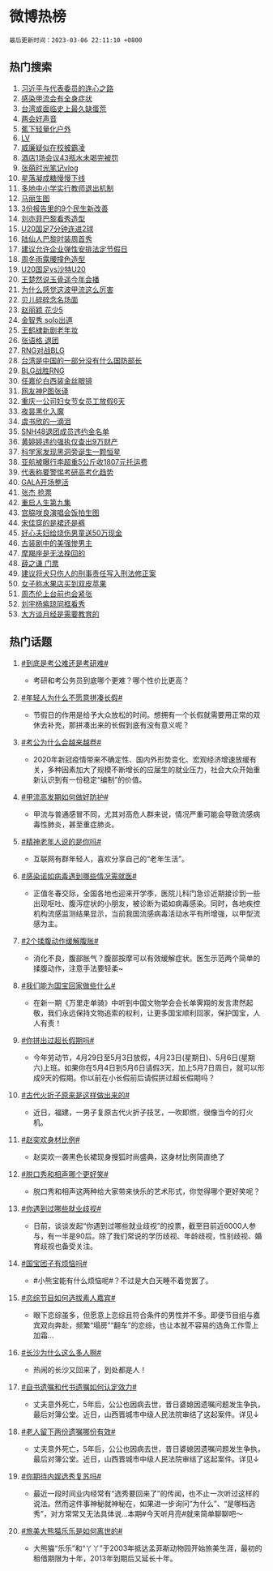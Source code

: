 # 微博热榜

`最后更新时间：2023-03-06 22:11:10 +0800`

## 热门搜索

1. [习近平与代表委员的连心之路](https://m.weibo.cn/search?containerid=100103type%3D1%26t%3D10%26q%3D%23%E4%B9%A0%E8%BF%91%E5%B9%B3%E4%B8%8E%E4%BB%A3%E8%A1%A8%E5%A7%94%E5%91%98%E7%9A%84%E8%BF%9E%E5%BF%83%E4%B9%8B%E8%B7%AF%23&stream_entry_id=51&isnewpage=1&extparam=seat%3D1%26dgr%3D0%26filter_type%3Drealtimehot%26cate%3D10103%26stream_entry_id%3D51%26pos%3D0%26c_type%3D51%26display_time%3D1678111868%26pre_seqid%3D1678111868224027684281&luicode=10000011&lfid=106003type%253D25%2526t%253D3%2526disable_hot%253D1%2526filter_type%253Drealtimehot)
1. [感染甲流会有全身症状](https://m.weibo.cn/search?containerid=100103type%3D1%26t%3D10%26q%3D%23%E6%84%9F%E6%9F%93%E7%94%B2%E6%B5%81%E4%BC%9A%E6%9C%89%E5%85%A8%E8%BA%AB%E7%97%87%E7%8A%B6%23&stream_entry_id=31&isnewpage=1&extparam=seat%3D1%26dgr%3D0%26band_rank%3D1%26filter_type%3Drealtimehot%26q%3D%2523%25E6%2584%259F%25E6%259F%2593%25E7%2594%25B2%25E6%25B5%2581%25E4%25BC%259A%25E6%259C%2589%25E5%2585%25A8%25E8%25BA%25AB%25E7%2597%2587%25E7%258A%25B6%2523%26stream_entry_id%3D31%26pos%3D0%26realpos%3D1%26cate%3D5001%26lcate%3D5001%26flag%3D1%26c_type%3D31%26display_time%3D1678111868%26pre_seqid%3D1678111868224027684281&luicode=10000011&lfid=106003type%253D25%2526t%253D3%2526disable_hot%253D1%2526filter_type%253Drealtimehot)
1. [台湾或面临史上最久缺蛋荒](https://m.weibo.cn/search?containerid=100103type%3D1%26t%3D10%26q%3D%23%E5%8F%B0%E6%B9%BE%E6%88%96%E9%9D%A2%E4%B8%B4%E5%8F%B2%E4%B8%8A%E6%9C%80%E4%B9%85%E7%BC%BA%E8%9B%8B%E8%8D%92%23&stream_entry_id=31&isnewpage=1&extparam=seat%3D1%26dgr%3D0%26band_rank%3D2%26filter_type%3Drealtimehot%26q%3D%2523%25E5%258F%25B0%25E6%25B9%25BE%25E6%2588%2596%25E9%259D%25A2%25E4%25B8%25B4%25E5%258F%25B2%25E4%25B8%258A%25E6%259C%2580%25E4%25B9%2585%25E7%25BC%25BA%25E8%259B%258B%25E8%258D%2592%2523%26stream_entry_id%3D31%26pos%3D1%26realpos%3D2%26cate%3D5001%26lcate%3D5001%26flag%3D2%26c_type%3D31%26display_time%3D1678111868%26pre_seqid%3D1678111868224027684281&luicode=10000011&lfid=106003type%253D25%2526t%253D3%2526disable_hot%253D1%2526filter_type%253Drealtimehot)
1. [两会好声音](https://m.weibo.cn/search?containerid=100103type%3D1%26t%3D10%26q%3D%23%E4%B8%A4%E4%BC%9A%E5%A5%BD%E5%A3%B0%E9%9F%B3%23&stream_entry_id=31&isnewpage=1&extparam=seat%3D1%26dgr%3D0%26band_rank%3D3%26filter_type%3Drealtimehot%26q%3D%2523%25E4%25B8%25A4%25E4%25BC%259A%25E5%25A5%25BD%25E5%25A3%25B0%25E9%259F%25B3%2523%26stream_entry_id%3D31%26pos%3D2%26realpos%3D3%26cate%3D5001%26lcate%3D5001%26flag%3D1%26c_type%3D31%26display_time%3D1678111868%26pre_seqid%3D1678111868224027684281&luicode=10000011&lfid=106003type%253D25%2526t%253D3%2526disable_hot%253D1%2526filter_type%253Drealtimehot)
1. [蕉下轻量化户外](https://m.weibo.cn/search?containerid=100103type%3D1%26t%3D10%26q%3D%23%E8%95%89%E4%B8%8B%E8%BD%BB%E9%87%8F%E5%8C%96%E6%88%B7%E5%A4%96%23&stream_entry_id=31&isnewpage=1&extparam=seat%3D1%26filter_type%3Drealtimehot%26q%3D%2523%25E8%2595%2589%25E4%25B8%258B%25E8%25BD%25BB%25E9%2587%258F%25E5%258C%2596%25E6%2588%25B7%25E5%25A4%2596%2523%26stream_entry_id%3D31%26pos%3D3%26band_rank%3D4%26dgr%3D0%26c_type%3D31%26cate%3D5001%26lcate%3D5001%26adid%3D181311%26topic_ad%3D1%26display_time%3D1678111868%26pre_seqid%3D1678111868224027684281&luicode=10000011&lfid=106003type%253D25%2526t%253D3%2526disable_hot%253D1%2526filter_type%253Drealtimehot)
1. [LV](https://m.weibo.cn/search?containerid=100103type%3D1%26t%3D10%26q%3DLV&stream_entry_id=31&isnewpage=1&extparam=seat%3D1%26dgr%3D0%26band_rank%3D4%26filter_type%3Drealtimehot%26q%3DLV%26stream_entry_id%3D31%26pos%3D4%26realpos%3D4%26cate%3D5001%26lcate%3D5001%26flag%3D1%26c_type%3D31%26display_time%3D1678111868%26pre_seqid%3D1678111868224027684281&luicode=10000011&lfid=106003type%253D25%2526t%253D3%2526disable_hot%253D1%2526filter_type%253Drealtimehot)
1. [威廉疑似在校被霸凌](https://m.weibo.cn/search?containerid=100103type%3D1%26t%3D10%26q%3D%23%E5%A8%81%E5%BB%89%E7%96%91%E4%BC%BC%E5%9C%A8%E6%A0%A1%E8%A2%AB%E9%9C%B8%E5%87%8C%23&stream_entry_id=31&isnewpage=1&extparam=seat%3D1%26dgr%3D0%26band_rank%3D5%26filter_type%3Drealtimehot%26q%3D%2523%25E5%25A8%2581%25E5%25BB%2589%25E7%2596%2591%25E4%25BC%25BC%25E5%259C%25A8%25E6%25A0%25A1%25E8%25A2%25AB%25E9%259C%25B8%25E5%2587%258C%2523%26stream_entry_id%3D31%26pos%3D5%26realpos%3D5%26cate%3D5001%26lcate%3D5001%26flag%3D2%26c_type%3D31%26display_time%3D1678111868%26pre_seqid%3D1678111868224027684281&luicode=10000011&lfid=106003type%253D25%2526t%253D3%2526disable_hot%253D1%2526filter_type%253Drealtimehot)
1. [酒店1场会议43瓶水未喝完被罚](https://m.weibo.cn/search?containerid=100103type%3D1%26t%3D10%26q%3D%23%E9%85%92%E5%BA%971%E5%9C%BA%E4%BC%9A%E8%AE%AE43%E7%93%B6%E6%B0%B4%E6%9C%AA%E5%96%9D%E5%AE%8C%E8%A2%AB%E7%BD%9A%23&stream_entry_id=31&isnewpage=1&extparam=seat%3D1%26dgr%3D0%26band_rank%3D6%26filter_type%3Drealtimehot%26q%3D%2523%25E9%2585%2592%25E5%25BA%25971%25E5%259C%25BA%25E4%25BC%259A%25E8%25AE%25AE43%25E7%2593%25B6%25E6%25B0%25B4%25E6%259C%25AA%25E5%2596%259D%25E5%25AE%258C%25E8%25A2%25AB%25E7%25BD%259A%2523%26stream_entry_id%3D31%26pos%3D6%26realpos%3D6%26cate%3D5001%26lcate%3D5001%26flag%3D1%26c_type%3D31%26display_time%3D1678111868%26pre_seqid%3D1678111868224027684281&luicode=10000011&lfid=106003type%253D25%2526t%253D3%2526disable_hot%253D1%2526filter_type%253Drealtimehot)
1. [张萌时光笔记vlog](https://m.weibo.cn/search?containerid=100103type%3D1%26t%3D10%26q%3D%23%E5%BC%A0%E8%90%8C%E6%97%B6%E5%85%89%E7%AC%94%E8%AE%B0vlog%23&stream_entry_id=31&isnewpage=1&extparam=seat%3D1%26dgr%3D0%26band_rank%3D7%26filter_type%3Drealtimehot%26adid%3D181678%26q%3D%2523%25E5%25BC%25A0%25E8%2590%258C%25E6%2597%25B6%25E5%2585%2589%25E7%25AC%2594%25E8%25AE%25B0vlog%2523%26stream_entry_id%3D31%26pos%3D7%26cate%3D5001%26lcate%3D5001%26c_type%3D31%26display_time%3D1678111868%26pre_seqid%3D1678111868224027684281&luicode=10000011&lfid=106003type%253D25%2526t%253D3%2526disable_hot%253D1%2526filter_type%253Drealtimehot)
1. [星落凝成糖慢慢下线](https://m.weibo.cn/search?containerid=100103type%3D1%26t%3D10%26q%3D%23%E6%98%9F%E8%90%BD%E5%87%9D%E6%88%90%E7%B3%96%E6%85%A2%E6%85%A2%E4%B8%8B%E7%BA%BF%23&stream_entry_id=31&isnewpage=1&extparam=seat%3D1%26dgr%3D0%26band_rank%3D7%26filter_type%3Drealtimehot%26q%3D%2523%25E6%2598%259F%25E8%2590%25BD%25E5%2587%259D%25E6%2588%2590%25E7%25B3%2596%25E6%2585%25A2%25E6%2585%25A2%25E4%25B8%258B%25E7%25BA%25BF%2523%26stream_entry_id%3D31%26pos%3D8%26realpos%3D7%26cate%3D5001%26lcate%3D5001%26flag%3D1%26c_type%3D31%26display_time%3D1678111868%26pre_seqid%3D1678111868224027684281&luicode=10000011&lfid=106003type%253D25%2526t%253D3%2526disable_hot%253D1%2526filter_type%253Drealtimehot)
1. [多地中小学实行教师退出机制](https://m.weibo.cn/search?containerid=100103type%3D1%26t%3D10%26q%3D%23%E5%A4%9A%E5%9C%B0%E4%B8%AD%E5%B0%8F%E5%AD%A6%E5%AE%9E%E8%A1%8C%E6%95%99%E5%B8%88%E9%80%80%E5%87%BA%E6%9C%BA%E5%88%B6%23&stream_entry_id=31&isnewpage=1&extparam=seat%3D1%26dgr%3D0%26band_rank%3D8%26filter_type%3Drealtimehot%26q%3D%2523%25E5%25A4%259A%25E5%259C%25B0%25E4%25B8%25AD%25E5%25B0%258F%25E5%25AD%25A6%25E5%25AE%259E%25E8%25A1%258C%25E6%2595%2599%25E5%25B8%2588%25E9%2580%2580%25E5%2587%25BA%25E6%259C%25BA%25E5%2588%25B6%2523%26stream_entry_id%3D31%26pos%3D9%26realpos%3D8%26cate%3D5001%26lcate%3D5001%26flag%3D0%26c_type%3D31%26display_time%3D1678111868%26pre_seqid%3D1678111868224027684281&luicode=10000011&lfid=106003type%253D25%2526t%253D3%2526disable_hot%253D1%2526filter_type%253Drealtimehot)
1. [马丽生图](https://m.weibo.cn/search?containerid=100103type%3D1%26t%3D10%26q%3D%23%E9%A9%AC%E4%B8%BD%E7%94%9F%E5%9B%BE%23&stream_entry_id=31&isnewpage=1&extparam=seat%3D1%26dgr%3D0%26band_rank%3D9%26filter_type%3Drealtimehot%26q%3D%2523%25E9%25A9%25AC%25E4%25B8%25BD%25E7%2594%259F%25E5%259B%25BE%2523%26stream_entry_id%3D31%26pos%3D10%26realpos%3D9%26cate%3D5001%26lcate%3D5001%26flag%3D0%26c_type%3D31%26display_time%3D1678111868%26pre_seqid%3D1678111868224027684281&luicode=10000011&lfid=106003type%253D25%2526t%253D3%2526disable_hot%253D1%2526filter_type%253Drealtimehot)
1. [3份报告里的9个民生新改善](https://m.weibo.cn/search?containerid=100103type%3D1%26t%3D10%26q%3D%233%E4%BB%BD%E6%8A%A5%E5%91%8A%E9%87%8C%E7%9A%849%E4%B8%AA%E6%B0%91%E7%94%9F%E6%96%B0%E6%94%B9%E5%96%84%23&stream_entry_id=31&isnewpage=1&extparam=seat%3D1%26dgr%3D0%26band_rank%3D10%26filter_type%3Drealtimehot%26q%3D%25233%25E4%25BB%25BD%25E6%258A%25A5%25E5%2591%258A%25E9%2587%258C%25E7%259A%25849%25E4%25B8%25AA%25E6%25B0%2591%25E7%2594%259F%25E6%2596%25B0%25E6%2594%25B9%25E5%2596%2584%2523%26stream_entry_id%3D31%26pos%3D11%26realpos%3D10%26cate%3D5001%26lcate%3D5001%26flag%3D0%26c_type%3D31%26display_time%3D1678111868%26pre_seqid%3D1678111868224027684281&luicode=10000011&lfid=106003type%253D25%2526t%253D3%2526disable_hot%253D1%2526filter_type%253Drealtimehot)
1. [刘亦菲巴黎看秀造型](https://m.weibo.cn/search?containerid=100103type%3D1%26t%3D10%26q%3D%23%E5%88%98%E4%BA%A6%E8%8F%B2%E5%B7%B4%E9%BB%8E%E7%9C%8B%E7%A7%80%E9%80%A0%E5%9E%8B%23&stream_entry_id=31&isnewpage=1&extparam=seat%3D1%26dgr%3D0%26band_rank%3D11%26filter_type%3Drealtimehot%26q%3D%2523%25E5%2588%2598%25E4%25BA%25A6%25E8%258F%25B2%25E5%25B7%25B4%25E9%25BB%258E%25E7%259C%258B%25E7%25A7%2580%25E9%2580%25A0%25E5%259E%258B%2523%26stream_entry_id%3D31%26pos%3D12%26realpos%3D11%26cate%3D5001%26lcate%3D5001%26flag%3D1%26c_type%3D31%26display_time%3D1678111868%26pre_seqid%3D1678111868224027684281&luicode=10000011&lfid=106003type%253D25%2526t%253D3%2526disable_hot%253D1%2526filter_type%253Drealtimehot)
1. [U20国足7分钟连进2球](https://m.weibo.cn/search?containerid=100103type%3D1%26t%3D10%26q%3D%23U20%E5%9B%BD%E8%B6%B37%E5%88%86%E9%92%9F%E8%BF%9E%E8%BF%9B2%E7%90%83%23&stream_entry_id=31&isnewpage=1&extparam=seat%3D1%26dgr%3D0%26band_rank%3D12%26filter_type%3Drealtimehot%26q%3D%2523U20%25E5%259B%25BD%25E8%25B6%25B37%25E5%2588%2586%25E9%2592%259F%25E8%25BF%259E%25E8%25BF%259B2%25E7%2590%2583%2523%26stream_entry_id%3D31%26pos%3D13%26realpos%3D12%26cate%3D5001%26lcate%3D5001%26flag%3D1%26c_type%3D31%26display_time%3D1678111868%26pre_seqid%3D1678111868224027684281&luicode=10000011&lfid=106003type%253D25%2526t%253D3%2526disable_hot%253D1%2526filter_type%253Drealtimehot)
1. [陆仙人巴黎时装周首秀](https://m.weibo.cn/search?containerid=100103type%3D1%26t%3D10%26q%3D%23%E9%99%86%E4%BB%99%E4%BA%BA%E5%B7%B4%E9%BB%8E%E6%97%B6%E8%A3%85%E5%91%A8%E9%A6%96%E7%A7%80%23&stream_entry_id=31&isnewpage=1&extparam=seat%3D1%26dgr%3D0%26band_rank%3D13%26filter_type%3Drealtimehot%26q%3D%2523%25E9%2599%2586%25E4%25BB%2599%25E4%25BA%25BA%25E5%25B7%25B4%25E9%25BB%258E%25E6%2597%25B6%25E8%25A3%2585%25E5%2591%25A8%25E9%25A6%2596%25E7%25A7%2580%2523%26stream_entry_id%3D31%26pos%3D14%26realpos%3D13%26cate%3D5001%26lcate%3D5001%26flag%3D1%26c_type%3D31%26display_time%3D1678111868%26pre_seqid%3D1678111868224027684281&luicode=10000011&lfid=106003type%253D25%2526t%253D3%2526disable_hot%253D1%2526filter_type%253Drealtimehot)
1. [建议允许企业弹性安排法定节假日](https://m.weibo.cn/search?containerid=100103type%3D1%26t%3D10%26q%3D%23%E5%BB%BA%E8%AE%AE%E5%85%81%E8%AE%B8%E4%BC%81%E4%B8%9A%E5%BC%B9%E6%80%A7%E5%AE%89%E6%8E%92%E6%B3%95%E5%AE%9A%E8%8A%82%E5%81%87%E6%97%A5%23&stream_entry_id=31&isnewpage=1&extparam=seat%3D1%26dgr%3D0%26band_rank%3D14%26filter_type%3Drealtimehot%26q%3D%2523%25E5%25BB%25BA%25E8%25AE%25AE%25E5%2585%2581%25E8%25AE%25B8%25E4%25BC%2581%25E4%25B8%259A%25E5%25BC%25B9%25E6%2580%25A7%25E5%25AE%2589%25E6%258E%2592%25E6%25B3%2595%25E5%25AE%259A%25E8%258A%2582%25E5%2581%2587%25E6%2597%25A5%2523%26stream_entry_id%3D31%26pos%3D15%26realpos%3D14%26cate%3D5001%26lcate%3D5001%26flag%3D1%26c_type%3D31%26display_time%3D1678111868%26pre_seqid%3D1678111868224027684281&luicode=10000011&lfid=106003type%253D25%2526t%253D3%2526disable_hot%253D1%2526filter_type%253Drealtimehot)
1. [周冬雨露腰撞色造型](https://m.weibo.cn/search?containerid=100103type%3D1%26t%3D10%26q%3D%23%E5%91%A8%E5%86%AC%E9%9B%A8%E9%9C%B2%E8%85%B0%E6%92%9E%E8%89%B2%E9%80%A0%E5%9E%8B%23&stream_entry_id=31&isnewpage=1&extparam=seat%3D1%26dgr%3D0%26band_rank%3D15%26filter_type%3Drealtimehot%26q%3D%2523%25E5%2591%25A8%25E5%2586%25AC%25E9%259B%25A8%25E9%259C%25B2%25E8%2585%25B0%25E6%2592%259E%25E8%2589%25B2%25E9%2580%25A0%25E5%259E%258B%2523%26stream_entry_id%3D31%26pos%3D16%26realpos%3D15%26cate%3D5001%26lcate%3D5001%26flag%3D1%26c_type%3D31%26display_time%3D1678111868%26pre_seqid%3D1678111868224027684281&luicode=10000011&lfid=106003type%253D25%2526t%253D3%2526disable_hot%253D1%2526filter_type%253Drealtimehot)
1. [U20国足vs沙特U20](https://m.weibo.cn/search?containerid=100103type%3D1%26t%3D10%26q%3D%23U20%E5%9B%BD%E8%B6%B3vs%E6%B2%99%E7%89%B9U20%23&stream_entry_id=31&isnewpage=1&extparam=seat%3D1%26dgr%3D0%26band_rank%3D16%26filter_type%3Drealtimehot%26q%3D%2523U20%25E5%259B%25BD%25E8%25B6%25B3vs%25E6%25B2%2599%25E7%2589%25B9U20%2523%26stream_entry_id%3D31%26pos%3D17%26realpos%3D16%26cate%3D5001%26lcate%3D5001%26flag%3D1%26c_type%3D31%26display_time%3D1678111868%26pre_seqid%3D1678111868224027684281&luicode=10000011&lfid=106003type%253D25%2526t%253D3%2526disable_hot%253D1%2526filter_type%253Drealtimehot)
1. [王楚然说玉骨遥今年会播](https://m.weibo.cn/search?containerid=100103type%3D1%26t%3D10%26q%3D%23%E7%8E%8B%E6%A5%9A%E7%84%B6%E8%AF%B4%E7%8E%89%E9%AA%A8%E9%81%A5%E4%BB%8A%E5%B9%B4%E4%BC%9A%E6%92%AD%23&stream_entry_id=31&isnewpage=1&extparam=seat%3D1%26dgr%3D0%26band_rank%3D17%26filter_type%3Drealtimehot%26q%3D%2523%25E7%258E%258B%25E6%25A5%259A%25E7%2584%25B6%25E8%25AF%25B4%25E7%258E%2589%25E9%25AA%25A8%25E9%2581%25A5%25E4%25BB%258A%25E5%25B9%25B4%25E4%25BC%259A%25E6%2592%25AD%2523%26stream_entry_id%3D31%26pos%3D18%26realpos%3D17%26cate%3D5001%26lcate%3D5001%26flag%3D0%26c_type%3D31%26display_time%3D1678111868%26pre_seqid%3D1678111868224027684281&luicode=10000011&lfid=106003type%253D25%2526t%253D3%2526disable_hot%253D1%2526filter_type%253Drealtimehot)
1. [为什么感觉这波甲流这么厉害](https://m.weibo.cn/search?containerid=100103type%3D1%26t%3D10%26q%3D%23%E4%B8%BA%E4%BB%80%E4%B9%88%E6%84%9F%E8%A7%89%E8%BF%99%E6%B3%A2%E7%94%B2%E6%B5%81%E8%BF%99%E4%B9%88%E5%8E%89%E5%AE%B3%23&stream_entry_id=31&isnewpage=1&extparam=seat%3D1%26dgr%3D0%26band_rank%3D18%26filter_type%3Drealtimehot%26q%3D%2523%25E4%25B8%25BA%25E4%25BB%2580%25E4%25B9%2588%25E6%2584%259F%25E8%25A7%2589%25E8%25BF%2599%25E6%25B3%25A2%25E7%2594%25B2%25E6%25B5%2581%25E8%25BF%2599%25E4%25B9%2588%25E5%258E%2589%25E5%25AE%25B3%2523%26stream_entry_id%3D31%26pos%3D19%26realpos%3D18%26cate%3D5001%26lcate%3D5001%26flag%3D0%26c_type%3D31%26display_time%3D1678111868%26pre_seqid%3D1678111868224027684281&luicode=10000011&lfid=106003type%253D25%2526t%253D3%2526disable_hot%253D1%2526filter_type%253Drealtimehot)
1. [贝儿碎碎念名场面](https://m.weibo.cn/search?containerid=100103type%3D1%26t%3D10%26q%3D%23%E8%B4%9D%E5%84%BF%E7%A2%8E%E7%A2%8E%E5%BF%B5%E5%90%8D%E5%9C%BA%E9%9D%A2%23&stream_entry_id=31&isnewpage=1&extparam=seat%3D1%26dgr%3D0%26band_rank%3D19%26filter_type%3Drealtimehot%26q%3D%2523%25E8%25B4%259D%25E5%2584%25BF%25E7%25A2%258E%25E7%25A2%258E%25E5%25BF%25B5%25E5%2590%258D%25E5%259C%25BA%25E9%259D%25A2%2523%26stream_entry_id%3D31%26pos%3D20%26realpos%3D19%26cate%3D5001%26lcate%3D5001%26flag%3D1%26c_type%3D31%26display_time%3D1678111868%26pre_seqid%3D1678111868224027684281&luicode=10000011&lfid=106003type%253D25%2526t%253D3%2526disable_hot%253D1%2526filter_type%253Drealtimehot)
1. [赵丽颖 花少5](https://m.weibo.cn/search?containerid=100103type%3D1%26t%3D10%26q%3D%E8%B5%B5%E4%B8%BD%E9%A2%96+%E8%8A%B1%E5%B0%915&stream_entry_id=31&isnewpage=1&extparam=seat%3D1%26dgr%3D0%26band_rank%3D20%26filter_type%3Drealtimehot%26q%3D%25E8%25B5%25B5%25E4%25B8%25BD%25E9%25A2%2596%2520%25E8%258A%25B1%25E5%25B0%25915%26stream_entry_id%3D31%26pos%3D21%26realpos%3D20%26cate%3D5001%26lcate%3D5001%26flag%3D2%26c_type%3D31%26display_time%3D1678111868%26pre_seqid%3D1678111868224027684281&luicode=10000011&lfid=106003type%253D25%2526t%253D3%2526disable_hot%253D1%2526filter_type%253Drealtimehot)
1. [金智秀 solo出道](https://m.weibo.cn/search?containerid=100103type%3D1%26t%3D10%26q%3D%E9%87%91%E6%99%BA%E7%A7%80+solo%E5%87%BA%E9%81%93&stream_entry_id=31&isnewpage=1&extparam=seat%3D1%26dgr%3D0%26band_rank%3D21%26filter_type%3Drealtimehot%26q%3D%25E9%2587%2591%25E6%2599%25BA%25E7%25A7%2580%2520solo%25E5%2587%25BA%25E9%2581%2593%26stream_entry_id%3D31%26pos%3D22%26realpos%3D21%26cate%3D5001%26lcate%3D5001%26flag%3D0%26c_type%3D31%26display_time%3D1678111868%26pre_seqid%3D1678111868224027684281&luicode=10000011&lfid=106003type%253D25%2526t%253D3%2526disable_hot%253D1%2526filter_type%253Drealtimehot)
1. [王鹤棣新剧老年妆](https://m.weibo.cn/search?containerid=100103type%3D1%26t%3D10%26q%3D%23%E7%8E%8B%E9%B9%A4%E6%A3%A3%E6%96%B0%E5%89%A7%E8%80%81%E5%B9%B4%E5%A6%86%23&stream_entry_id=31&isnewpage=1&extparam=seat%3D1%26dgr%3D0%26band_rank%3D22%26filter_type%3Drealtimehot%26q%3D%2523%25E7%258E%258B%25E9%25B9%25A4%25E6%25A3%25A3%25E6%2596%25B0%25E5%2589%25A7%25E8%2580%2581%25E5%25B9%25B4%25E5%25A6%2586%2523%26stream_entry_id%3D31%26pos%3D23%26realpos%3D22%26cate%3D5001%26lcate%3D5001%26flag%3D1%26c_type%3D31%26display_time%3D1678111868%26pre_seqid%3D1678111868224027684281&luicode=10000011&lfid=106003type%253D25%2526t%253D3%2526disable_hot%253D1%2526filter_type%253Drealtimehot)
1. [张语格 退团](https://m.weibo.cn/search?containerid=100103type%3D1%26t%3D10%26q%3D%E5%BC%A0%E8%AF%AD%E6%A0%BC+%E9%80%80%E5%9B%A2&stream_entry_id=31&isnewpage=1&extparam=seat%3D1%26dgr%3D0%26band_rank%3D23%26filter_type%3Drealtimehot%26q%3D%25E5%25BC%25A0%25E8%25AF%25AD%25E6%25A0%25BC%2520%25E9%2580%2580%25E5%259B%25A2%26stream_entry_id%3D31%26pos%3D24%26realpos%3D23%26cate%3D5001%26lcate%3D5001%26flag%3D0%26c_type%3D31%26display_time%3D1678111868%26pre_seqid%3D1678111868224027684281&luicode=10000011&lfid=106003type%253D25%2526t%253D3%2526disable_hot%253D1%2526filter_type%253Drealtimehot)
1. [RNG对战BLG](https://m.weibo.cn/search?containerid=100103type%3D1%26t%3D10%26q%3D%23RNG%E5%AF%B9%E6%88%98BLG%23&stream_entry_id=31&isnewpage=1&extparam=seat%3D1%26dgr%3D0%26band_rank%3D24%26filter_type%3Drealtimehot%26q%3D%2523RNG%25E5%25AF%25B9%25E6%2588%2598BLG%2523%26stream_entry_id%3D31%26pos%3D25%26realpos%3D24%26cate%3D5001%26lcate%3D5001%26flag%3D1%26c_type%3D31%26display_time%3D1678111868%26pre_seqid%3D1678111868224027684281&luicode=10000011&lfid=106003type%253D25%2526t%253D3%2526disable_hot%253D1%2526filter_type%253Drealtimehot)
1. [台湾是中国的一部分没有什么国防部长](https://m.weibo.cn/search?containerid=100103type%3D1%26t%3D10%26q%3D%23%E5%8F%B0%E6%B9%BE%E6%98%AF%E4%B8%AD%E5%9B%BD%E7%9A%84%E4%B8%80%E9%83%A8%E5%88%86%E6%B2%A1%E6%9C%89%E4%BB%80%E4%B9%88%E5%9B%BD%E9%98%B2%E9%83%A8%E9%95%BF%23&stream_entry_id=31&isnewpage=1&extparam=seat%3D1%26dgr%3D0%26band_rank%3D25%26filter_type%3Drealtimehot%26q%3D%2523%25E5%258F%25B0%25E6%25B9%25BE%25E6%2598%25AF%25E4%25B8%25AD%25E5%259B%25BD%25E7%259A%2584%25E4%25B8%2580%25E9%2583%25A8%25E5%2588%2586%25E6%25B2%25A1%25E6%259C%2589%25E4%25BB%2580%25E4%25B9%2588%25E5%259B%25BD%25E9%2598%25B2%25E9%2583%25A8%25E9%2595%25BF%2523%26stream_entry_id%3D31%26pos%3D26%26realpos%3D25%26cate%3D5001%26lcate%3D5001%26flag%3D0%26c_type%3D31%26display_time%3D1678111868%26pre_seqid%3D1678111868224027684281&luicode=10000011&lfid=106003type%253D25%2526t%253D3%2526disable_hot%253D1%2526filter_type%253Drealtimehot)
1. [BLG战胜RNG](https://m.weibo.cn/search?containerid=100103type%3D1%26t%3D10%26q%3D%23BLG%E6%88%98%E8%83%9CRNG%23&stream_entry_id=31&isnewpage=1&extparam=seat%3D1%26dgr%3D0%26band_rank%3D26%26filter_type%3Drealtimehot%26q%3D%2523BLG%25E6%2588%2598%25E8%2583%259CRNG%2523%26stream_entry_id%3D31%26pos%3D27%26realpos%3D26%26cate%3D5001%26lcate%3D5001%26flag%3D1%26c_type%3D31%26display_time%3D1678111868%26pre_seqid%3D1678111868224027684281&luicode=10000011&lfid=106003type%253D25%2526t%253D3%2526disable_hot%253D1%2526filter_type%253Drealtimehot)
1. [任嘉伦白西装金丝眼镜](https://m.weibo.cn/search?containerid=100103type%3D1%26t%3D10%26q%3D%23%E4%BB%BB%E5%98%89%E4%BC%A6%E7%99%BD%E8%A5%BF%E8%A3%85%E9%87%91%E4%B8%9D%E7%9C%BC%E9%95%9C%23&stream_entry_id=31&isnewpage=1&extparam=seat%3D1%26dgr%3D0%26band_rank%3D27%26filter_type%3Drealtimehot%26q%3D%2523%25E4%25BB%25BB%25E5%2598%2589%25E4%25BC%25A6%25E7%2599%25BD%25E8%25A5%25BF%25E8%25A3%2585%25E9%2587%2591%25E4%25B8%259D%25E7%259C%25BC%25E9%2595%259C%2523%26stream_entry_id%3D31%26pos%3D28%26realpos%3D27%26cate%3D5001%26lcate%3D5001%26flag%3D1%26c_type%3D31%26display_time%3D1678111868%26pre_seqid%3D1678111868224027684281&luicode=10000011&lfid=106003type%253D25%2526t%253D3%2526disable_hot%253D1%2526filter_type%253Drealtimehot)
1. [网友神P图张译](https://m.weibo.cn/search?containerid=100103type%3D1%26t%3D10%26q%3D%23%E7%BD%91%E5%8F%8B%E7%A5%9EP%E5%9B%BE%E5%BC%A0%E8%AF%91%23&stream_entry_id=31&isnewpage=1&extparam=seat%3D1%26dgr%3D0%26band_rank%3D28%26filter_type%3Drealtimehot%26q%3D%2523%25E7%25BD%2591%25E5%258F%258B%25E7%25A5%259EP%25E5%259B%25BE%25E5%25BC%25A0%25E8%25AF%2591%2523%26stream_entry_id%3D31%26pos%3D29%26realpos%3D28%26cate%3D5001%26lcate%3D5001%26flag%3D1%26c_type%3D31%26display_time%3D1678111868%26pre_seqid%3D1678111868224027684281&luicode=10000011&lfid=106003type%253D25%2526t%253D3%2526disable_hot%253D1%2526filter_type%253Drealtimehot)
1. [重庆一公司妇女节女员工放假6天](https://m.weibo.cn/search?containerid=100103type%3D1%26t%3D10%26q%3D%23%E9%87%8D%E5%BA%86%E4%B8%80%E5%85%AC%E5%8F%B8%E5%A6%87%E5%A5%B3%E8%8A%82%E5%A5%B3%E5%91%98%E5%B7%A5%E6%94%BE%E5%81%876%E5%A4%A9%23&stream_entry_id=31&isnewpage=1&extparam=seat%3D1%26dgr%3D0%26band_rank%3D29%26filter_type%3Drealtimehot%26q%3D%2523%25E9%2587%258D%25E5%25BA%2586%25E4%25B8%2580%25E5%2585%25AC%25E5%258F%25B8%25E5%25A6%2587%25E5%25A5%25B3%25E8%258A%2582%25E5%25A5%25B3%25E5%2591%2598%25E5%25B7%25A5%25E6%2594%25BE%25E5%2581%25876%25E5%25A4%25A9%2523%26stream_entry_id%3D31%26pos%3D30%26realpos%3D29%26cate%3D5001%26lcate%3D5001%26flag%3D0%26c_type%3D31%26display_time%3D1678111868%26pre_seqid%3D1678111868224027684281&luicode=10000011&lfid=106003type%253D25%2526t%253D3%2526disable_hot%253D1%2526filter_type%253Drealtimehot)
1. [夜昙黑化入魔](https://m.weibo.cn/search?containerid=100103type%3D1%26t%3D10%26q%3D%23%E5%A4%9C%E6%98%99%E9%BB%91%E5%8C%96%E5%85%A5%E9%AD%94%23&stream_entry_id=31&isnewpage=1&extparam=seat%3D1%26dgr%3D0%26band_rank%3D30%26filter_type%3Drealtimehot%26q%3D%2523%25E5%25A4%259C%25E6%2598%2599%25E9%25BB%2591%25E5%258C%2596%25E5%2585%25A5%25E9%25AD%2594%2523%26stream_entry_id%3D31%26pos%3D31%26realpos%3D30%26cate%3D5001%26lcate%3D5001%26flag%3D0%26c_type%3D31%26display_time%3D1678111868%26pre_seqid%3D1678111868224027684281&luicode=10000011&lfid=106003type%253D25%2526t%253D3%2526disable_hot%253D1%2526filter_type%253Drealtimehot)
1. [虞书欣的一滴泪](https://m.weibo.cn/search?containerid=100103type%3D1%26t%3D10%26q%3D%23%E8%99%9E%E4%B9%A6%E6%AC%A3%E7%9A%84%E4%B8%80%E6%BB%B4%E6%B3%AA%23&stream_entry_id=31&isnewpage=1&extparam=seat%3D1%26dgr%3D0%26band_rank%3D31%26filter_type%3Drealtimehot%26q%3D%2523%25E8%2599%259E%25E4%25B9%25A6%25E6%25AC%25A3%25E7%259A%2584%25E4%25B8%2580%25E6%25BB%25B4%25E6%25B3%25AA%2523%26stream_entry_id%3D31%26pos%3D32%26realpos%3D31%26cate%3D5001%26lcate%3D5001%26flag%3D0%26c_type%3D31%26display_time%3D1678111868%26pre_seqid%3D1678111868224027684281&luicode=10000011&lfid=106003type%253D25%2526t%253D3%2526disable_hot%253D1%2526filter_type%253Drealtimehot)
1. [SNH48退团成员违约金名单](https://m.weibo.cn/search?containerid=100103type%3D1%26t%3D10%26q%3D%23SNH48%E9%80%80%E5%9B%A2%E6%88%90%E5%91%98%E8%BF%9D%E7%BA%A6%E9%87%91%E5%90%8D%E5%8D%95%23&stream_entry_id=31&isnewpage=1&extparam=seat%3D1%26dgr%3D0%26band_rank%3D32%26filter_type%3Drealtimehot%26q%3D%2523SNH48%25E9%2580%2580%25E5%259B%25A2%25E6%2588%2590%25E5%2591%2598%25E8%25BF%259D%25E7%25BA%25A6%25E9%2587%2591%25E5%2590%258D%25E5%258D%2595%2523%26stream_entry_id%3D31%26pos%3D33%26realpos%3D32%26cate%3D5001%26lcate%3D5001%26flag%3D0%26c_type%3D31%26display_time%3D1678111868%26pre_seqid%3D1678111868224027684281&luicode=10000011&lfid=106003type%253D25%2526t%253D3%2526disable_hot%253D1%2526filter_type%253Drealtimehot)
1. [黄婷婷违约强执仅查出9万财产](https://m.weibo.cn/search?containerid=100103type%3D1%26t%3D10%26q%3D%23%E9%BB%84%E5%A9%B7%E5%A9%B7%E8%BF%9D%E7%BA%A6%E5%BC%BA%E6%89%A7%E4%BB%85%E6%9F%A5%E5%87%BA9%E4%B8%87%E8%B4%A2%E4%BA%A7%23&stream_entry_id=31&isnewpage=1&extparam=seat%3D1%26dgr%3D0%26band_rank%3D33%26filter_type%3Drealtimehot%26q%3D%2523%25E9%25BB%2584%25E5%25A9%25B7%25E5%25A9%25B7%25E8%25BF%259D%25E7%25BA%25A6%25E5%25BC%25BA%25E6%2589%25A7%25E4%25BB%2585%25E6%259F%25A5%25E5%2587%25BA9%25E4%25B8%2587%25E8%25B4%25A2%25E4%25BA%25A7%2523%26stream_entry_id%3D31%26pos%3D34%26realpos%3D33%26cate%3D5001%26lcate%3D5001%26flag%3D0%26c_type%3D31%26display_time%3D1678111868%26pre_seqid%3D1678111868224027684281&luicode=10000011&lfid=106003type%253D25%2526t%253D3%2526disable_hot%253D1%2526filter_type%253Drealtimehot)
1. [科学家发现黑洞旁诞生一颗恒星](https://m.weibo.cn/search?containerid=100103type%3D1%26t%3D10%26q%3D%23%E7%A7%91%E5%AD%A6%E5%AE%B6%E5%8F%91%E7%8E%B0%E9%BB%91%E6%B4%9E%E6%97%81%E8%AF%9E%E7%94%9F%E4%B8%80%E9%A2%97%E6%81%92%E6%98%9F%23&stream_entry_id=31&isnewpage=1&extparam=seat%3D1%26dgr%3D0%26band_rank%3D34%26filter_type%3Drealtimehot%26q%3D%2523%25E7%25A7%2591%25E5%25AD%25A6%25E5%25AE%25B6%25E5%258F%2591%25E7%258E%25B0%25E9%25BB%2591%25E6%25B4%259E%25E6%2597%2581%25E8%25AF%259E%25E7%2594%259F%25E4%25B8%2580%25E9%25A2%2597%25E6%2581%2592%25E6%2598%259F%2523%26stream_entry_id%3D31%26pos%3D35%26realpos%3D34%26cate%3D5001%26lcate%3D5001%26flag%3D0%26c_type%3D31%26display_time%3D1678111868%26pre_seqid%3D1678111868224027684281&luicode=10000011&lfid=106003type%253D25%2526t%253D3%2526disable_hot%253D1%2526filter_type%253Drealtimehot)
1. [亚航被曝行李超重5公斤收1807元托运费](https://m.weibo.cn/search?containerid=100103type%3D1%26t%3D10%26q%3D%23%E4%BA%9A%E8%88%AA%E8%A2%AB%E6%9B%9D%E8%A1%8C%E6%9D%8E%E8%B6%85%E9%87%8D5%E5%85%AC%E6%96%A4%E6%94%B61807%E5%85%83%E6%89%98%E8%BF%90%E8%B4%B9%23&stream_entry_id=31&isnewpage=1&extparam=seat%3D1%26dgr%3D0%26band_rank%3D35%26filter_type%3Drealtimehot%26q%3D%2523%25E4%25BA%259A%25E8%2588%25AA%25E8%25A2%25AB%25E6%259B%259D%25E8%25A1%258C%25E6%259D%258E%25E8%25B6%2585%25E9%2587%258D5%25E5%2585%25AC%25E6%2596%25A4%25E6%2594%25B61807%25E5%2585%2583%25E6%2589%2598%25E8%25BF%2590%25E8%25B4%25B9%2523%26stream_entry_id%3D31%26pos%3D36%26realpos%3D35%26cate%3D5001%26lcate%3D5001%26flag%3D0%26c_type%3D31%26display_time%3D1678111868%26pre_seqid%3D1678111868224027684281&luicode=10000011&lfid=106003type%253D25%2526t%253D3%2526disable_hot%253D1%2526filter_type%253Drealtimehot)
1. [代表称要警惕考研高考化趋势](https://m.weibo.cn/search?containerid=100103type%3D1%26t%3D10%26q%3D%23%E4%BB%A3%E8%A1%A8%E7%A7%B0%E8%A6%81%E8%AD%A6%E6%83%95%E8%80%83%E7%A0%94%E9%AB%98%E8%80%83%E5%8C%96%E8%B6%8B%E5%8A%BF%23&stream_entry_id=31&isnewpage=1&extparam=seat%3D1%26dgr%3D0%26band_rank%3D36%26filter_type%3Drealtimehot%26q%3D%2523%25E4%25BB%25A3%25E8%25A1%25A8%25E7%25A7%25B0%25E8%25A6%2581%25E8%25AD%25A6%25E6%2583%2595%25E8%2580%2583%25E7%25A0%2594%25E9%25AB%2598%25E8%2580%2583%25E5%258C%2596%25E8%25B6%258B%25E5%258A%25BF%2523%26stream_entry_id%3D31%26pos%3D37%26realpos%3D36%26cate%3D5001%26lcate%3D5001%26flag%3D0%26c_type%3D31%26display_time%3D1678111868%26pre_seqid%3D1678111868224027684281&luicode=10000011&lfid=106003type%253D25%2526t%253D3%2526disable_hot%253D1%2526filter_type%253Drealtimehot)
1. [GALA开场整活](https://m.weibo.cn/search?containerid=100103type%3D1%26t%3D10%26q%3D%23GALA%E5%BC%80%E5%9C%BA%E6%95%B4%E6%B4%BB%23&stream_entry_id=31&isnewpage=1&extparam=seat%3D1%26dgr%3D0%26band_rank%3D37%26filter_type%3Drealtimehot%26q%3D%2523GALA%25E5%25BC%2580%25E5%259C%25BA%25E6%2595%25B4%25E6%25B4%25BB%2523%26stream_entry_id%3D31%26pos%3D38%26realpos%3D37%26cate%3D5001%26lcate%3D5001%26flag%3D0%26c_type%3D31%26display_time%3D1678111868%26pre_seqid%3D1678111868224027684281&luicode=10000011&lfid=106003type%253D25%2526t%253D3%2526disable_hot%253D1%2526filter_type%253Drealtimehot)
1. [张杰 抢票](https://m.weibo.cn/search?containerid=100103type%3D1%26t%3D10%26q%3D%E5%BC%A0%E6%9D%B0+%E6%8A%A2%E7%A5%A8&stream_entry_id=31&isnewpage=1&extparam=seat%3D1%26dgr%3D0%26band_rank%3D38%26filter_type%3Drealtimehot%26q%3D%25E5%25BC%25A0%25E6%259D%25B0%2520%25E6%258A%25A2%25E7%25A5%25A8%26stream_entry_id%3D31%26pos%3D39%26realpos%3D38%26cate%3D5001%26lcate%3D5001%26flag%3D1%26c_type%3D31%26display_time%3D1678111868%26pre_seqid%3D1678111868224027684281&luicode=10000011&lfid=106003type%253D25%2526t%253D3%2526disable_hot%253D1%2526filter_type%253Drealtimehot)
1. [重启人生第九集](https://m.weibo.cn/search?containerid=100103type%3D1%26t%3D10%26q%3D%E9%87%8D%E5%90%AF%E4%BA%BA%E7%94%9F%E7%AC%AC%E4%B9%9D%E9%9B%86&stream_entry_id=31&isnewpage=1&extparam=seat%3D1%26dgr%3D0%26band_rank%3D39%26filter_type%3Drealtimehot%26q%3D%25E9%2587%258D%25E5%2590%25AF%25E4%25BA%25BA%25E7%2594%259F%25E7%25AC%25AC%25E4%25B9%259D%25E9%259B%2586%26stream_entry_id%3D31%26pos%3D40%26realpos%3D39%26cate%3D5001%26lcate%3D5001%26flag%3D0%26c_type%3D31%26display_time%3D1678111868%26pre_seqid%3D1678111868224027684281&luicode=10000011&lfid=106003type%253D25%2526t%253D3%2526disable_hot%253D1%2526filter_type%253Drealtimehot)
1. [宫脇咲良演唱会饭拍生图](https://m.weibo.cn/search?containerid=100103type%3D1%26t%3D10%26q%3D%23%E5%AE%AB%E8%84%87%E5%92%B2%E8%89%AF%E6%BC%94%E5%94%B1%E4%BC%9A%E9%A5%AD%E6%8B%8D%E7%94%9F%E5%9B%BE%23&stream_entry_id=31&isnewpage=1&extparam=seat%3D1%26dgr%3D0%26band_rank%3D40%26filter_type%3Drealtimehot%26q%3D%2523%25E5%25AE%25AB%25E8%2584%2587%25E5%2592%25B2%25E8%2589%25AF%25E6%25BC%2594%25E5%2594%25B1%25E4%25BC%259A%25E9%25A5%25AD%25E6%258B%258D%25E7%2594%259F%25E5%259B%25BE%2523%26stream_entry_id%3D31%26pos%3D41%26realpos%3D40%26cate%3D5001%26lcate%3D5001%26flag%3D1%26c_type%3D31%26display_time%3D1678111868%26pre_seqid%3D1678111868224027684281&luicode=10000011&lfid=106003type%253D25%2526t%253D3%2526disable_hot%253D1%2526filter_type%253Drealtimehot)
1. [宋佳穿的是裙还是裤](https://m.weibo.cn/search?containerid=100103type%3D1%26t%3D10%26q%3D%23%E5%AE%8B%E4%BD%B3%E7%A9%BF%E7%9A%84%E6%98%AF%E8%A3%99%E8%BF%98%E6%98%AF%E8%A3%A4%23&stream_entry_id=31&isnewpage=1&extparam=seat%3D1%26dgr%3D0%26band_rank%3D41%26filter_type%3Drealtimehot%26q%3D%2523%25E5%25AE%258B%25E4%25BD%25B3%25E7%25A9%25BF%25E7%259A%2584%25E6%2598%25AF%25E8%25A3%2599%25E8%25BF%2598%25E6%2598%25AF%25E8%25A3%25A4%2523%26stream_entry_id%3D31%26pos%3D42%26realpos%3D41%26cate%3D5001%26lcate%3D5001%26flag%3D0%26c_type%3D31%26display_time%3D1678111868%26pre_seqid%3D1678111868224027684281&luicode=10000011&lfid=106003type%253D25%2526t%253D3%2526disable_hot%253D1%2526filter_type%253Drealtimehot)
1. [好心夫妇给烧伤男童送50万现金](https://m.weibo.cn/search?containerid=100103type%3D1%26t%3D10%26q%3D%23%E5%A5%BD%E5%BF%83%E5%A4%AB%E5%A6%87%E7%BB%99%E7%83%A7%E4%BC%A4%E7%94%B7%E7%AB%A5%E9%80%8150%E4%B8%87%E7%8E%B0%E9%87%91%23&stream_entry_id=31&isnewpage=1&extparam=seat%3D1%26dgr%3D0%26band_rank%3D42%26filter_type%3Drealtimehot%26q%3D%2523%25E5%25A5%25BD%25E5%25BF%2583%25E5%25A4%25AB%25E5%25A6%2587%25E7%25BB%2599%25E7%2583%25A7%25E4%25BC%25A4%25E7%2594%25B7%25E7%25AB%25A5%25E9%2580%258150%25E4%25B8%2587%25E7%258E%25B0%25E9%2587%2591%2523%26stream_entry_id%3D31%26pos%3D43%26realpos%3D42%26cate%3D5001%26lcate%3D5001%26flag%3D0%26c_type%3D31%26display_time%3D1678111868%26pre_seqid%3D1678111868224027684281&luicode=10000011&lfid=106003type%253D25%2526t%253D3%2526disable_hot%253D1%2526filter_type%253Drealtimehot)
1. [古装剧中的美强惨男主](https://m.weibo.cn/search?containerid=100103type%3D1%26t%3D10%26q%3D%23%E5%8F%A4%E8%A3%85%E5%89%A7%E4%B8%AD%E7%9A%84%E7%BE%8E%E5%BC%BA%E6%83%A8%E7%94%B7%E4%B8%BB%23&stream_entry_id=31&isnewpage=1&extparam=seat%3D1%26dgr%3D0%26band_rank%3D43%26filter_type%3Drealtimehot%26q%3D%2523%25E5%258F%25A4%25E8%25A3%2585%25E5%2589%25A7%25E4%25B8%25AD%25E7%259A%2584%25E7%25BE%258E%25E5%25BC%25BA%25E6%2583%25A8%25E7%2594%25B7%25E4%25B8%25BB%2523%26stream_entry_id%3D31%26pos%3D44%26realpos%3D43%26cate%3D5001%26lcate%3D5001%26flag%3D0%26c_type%3D31%26display_time%3D1678111868%26pre_seqid%3D1678111868224027684281&luicode=10000011&lfid=106003type%253D25%2526t%253D3%2526disable_hot%253D1%2526filter_type%253Drealtimehot)
1. [摩羯座是无法挽回的](https://m.weibo.cn/search?containerid=100103type%3D1%26t%3D10%26q%3D%23%E6%91%A9%E7%BE%AF%E5%BA%A7%E6%98%AF%E6%97%A0%E6%B3%95%E6%8C%BD%E5%9B%9E%E7%9A%84%23&stream_entry_id=31&isnewpage=1&extparam=seat%3D1%26dgr%3D0%26band_rank%3D44%26filter_type%3Drealtimehot%26q%3D%2523%25E6%2591%25A9%25E7%25BE%25AF%25E5%25BA%25A7%25E6%2598%25AF%25E6%2597%25A0%25E6%25B3%2595%25E6%258C%25BD%25E5%259B%259E%25E7%259A%2584%2523%26stream_entry_id%3D31%26pos%3D45%26realpos%3D44%26cate%3D5001%26lcate%3D5001%26flag%3D0%26c_type%3D31%26display_time%3D1678111868%26pre_seqid%3D1678111868224027684281&luicode=10000011&lfid=106003type%253D25%2526t%253D3%2526disable_hot%253D1%2526filter_type%253Drealtimehot)
1. [薛之谦 门票](https://m.weibo.cn/search?containerid=100103type%3D1%26t%3D10%26q%3D%E8%96%9B%E4%B9%8B%E8%B0%A6+%E9%97%A8%E7%A5%A8&stream_entry_id=31&isnewpage=1&extparam=seat%3D1%26dgr%3D0%26band_rank%3D45%26filter_type%3Drealtimehot%26q%3D%25E8%2596%259B%25E4%25B9%258B%25E8%25B0%25A6%2520%25E9%2597%25A8%25E7%25A5%25A8%26stream_entry_id%3D31%26pos%3D46%26realpos%3D45%26cate%3D5001%26lcate%3D5001%26flag%3D0%26c_type%3D31%26display_time%3D1678111868%26pre_seqid%3D1678111868224027684281&luicode=10000011&lfid=106003type%253D25%2526t%253D3%2526disable_hot%253D1%2526filter_type%253Drealtimehot)
1. [建议将犬只伤人的刑事责任写入刑法修正案](https://m.weibo.cn/search?containerid=100103type%3D1%26t%3D10%26q%3D%23%E5%BB%BA%E8%AE%AE%E5%B0%86%E7%8A%AC%E5%8F%AA%E4%BC%A4%E4%BA%BA%E7%9A%84%E5%88%91%E4%BA%8B%E8%B4%A3%E4%BB%BB%E5%86%99%E5%85%A5%E5%88%91%E6%B3%95%E4%BF%AE%E6%AD%A3%E6%A1%88%23&stream_entry_id=31&isnewpage=1&extparam=seat%3D1%26dgr%3D0%26band_rank%3D46%26filter_type%3Drealtimehot%26q%3D%2523%25E5%25BB%25BA%25E8%25AE%25AE%25E5%25B0%2586%25E7%258A%25AC%25E5%258F%25AA%25E4%25BC%25A4%25E4%25BA%25BA%25E7%259A%2584%25E5%2588%2591%25E4%25BA%258B%25E8%25B4%25A3%25E4%25BB%25BB%25E5%2586%2599%25E5%2585%25A5%25E5%2588%2591%25E6%25B3%2595%25E4%25BF%25AE%25E6%25AD%25A3%25E6%25A1%2588%2523%26stream_entry_id%3D31%26pos%3D47%26realpos%3D46%26cate%3D5001%26lcate%3D5001%26flag%3D0%26c_type%3D31%26display_time%3D1678111868%26pre_seqid%3D1678111868224027684281&luicode=10000011&lfid=106003type%253D25%2526t%253D3%2526disable_hot%253D1%2526filter_type%253Drealtimehot)
1. [女子称水果店买到双皮苹果](https://m.weibo.cn/search?containerid=100103type%3D1%26t%3D10%26q%3D%23%E5%A5%B3%E5%AD%90%E7%A7%B0%E6%B0%B4%E6%9E%9C%E5%BA%97%E4%B9%B0%E5%88%B0%E5%8F%8C%E7%9A%AE%E8%8B%B9%E6%9E%9C%23&stream_entry_id=31&isnewpage=1&extparam=seat%3D1%26dgr%3D0%26band_rank%3D47%26filter_type%3Drealtimehot%26q%3D%2523%25E5%25A5%25B3%25E5%25AD%2590%25E7%25A7%25B0%25E6%25B0%25B4%25E6%259E%259C%25E5%25BA%2597%25E4%25B9%25B0%25E5%2588%25B0%25E5%258F%258C%25E7%259A%25AE%25E8%258B%25B9%25E6%259E%259C%2523%26stream_entry_id%3D31%26pos%3D48%26realpos%3D47%26cate%3D5001%26lcate%3D5001%26flag%3D0%26c_type%3D31%26display_time%3D1678111868%26pre_seqid%3D1678111868224027684281&luicode=10000011&lfid=106003type%253D25%2526t%253D3%2526disable_hot%253D1%2526filter_type%253Drealtimehot)
1. [周杰伦上台前也会紧张](https://m.weibo.cn/search?containerid=100103type%3D1%26t%3D10%26q%3D%23%E5%91%A8%E6%9D%B0%E4%BC%A6%E4%B8%8A%E5%8F%B0%E5%89%8D%E4%B9%9F%E4%BC%9A%E7%B4%A7%E5%BC%A0%23&stream_entry_id=31&isnewpage=1&extparam=seat%3D1%26dgr%3D0%26band_rank%3D48%26filter_type%3Drealtimehot%26q%3D%2523%25E5%2591%25A8%25E6%259D%25B0%25E4%25BC%25A6%25E4%25B8%258A%25E5%258F%25B0%25E5%2589%258D%25E4%25B9%259F%25E4%25BC%259A%25E7%25B4%25A7%25E5%25BC%25A0%2523%26stream_entry_id%3D31%26pos%3D49%26realpos%3D48%26cate%3D5001%26lcate%3D5001%26flag%3D0%26c_type%3D31%26display_time%3D1678111868%26pre_seqid%3D1678111868224027684281&luicode=10000011&lfid=106003type%253D25%2526t%253D3%2526disable_hot%253D1%2526filter_type%253Drealtimehot)
1. [刘宇杨紫琼同框看秀](https://m.weibo.cn/search?containerid=100103type%3D1%26t%3D10%26q%3D%23%E5%88%98%E5%AE%87%E6%9D%A8%E7%B4%AB%E7%90%BC%E5%90%8C%E6%A1%86%E7%9C%8B%E7%A7%80%23&stream_entry_id=31&isnewpage=1&extparam=seat%3D1%26dgr%3D0%26band_rank%3D49%26filter_type%3Drealtimehot%26q%3D%2523%25E5%2588%2598%25E5%25AE%2587%25E6%259D%25A8%25E7%25B4%25AB%25E7%2590%25BC%25E5%2590%258C%25E6%25A1%2586%25E7%259C%258B%25E7%25A7%2580%2523%26stream_entry_id%3D31%26pos%3D50%26realpos%3D49%26cate%3D5001%26lcate%3D5001%26flag%3D0%26c_type%3D31%26display_time%3D1678111868%26pre_seqid%3D1678111868224027684281&luicode=10000011&lfid=106003type%253D25%2526t%253D3%2526disable_hot%253D1%2526filter_type%253Drealtimehot)
1. [大方谈月经是需要教育的](https://m.weibo.cn/search?containerid=100103type%3D1%26t%3D10%26q%3D%23%E5%A4%A7%E6%96%B9%E8%B0%88%E6%9C%88%E7%BB%8F%E6%98%AF%E9%9C%80%E8%A6%81%E6%95%99%E8%82%B2%E7%9A%84%23&stream_entry_id=31&isnewpage=1&extparam=seat%3D1%26dgr%3D0%26band_rank%3D50%26filter_type%3Drealtimehot%26q%3D%2523%25E5%25A4%25A7%25E6%2596%25B9%25E8%25B0%2588%25E6%259C%2588%25E7%25BB%258F%25E6%2598%25AF%25E9%259C%2580%25E8%25A6%2581%25E6%2595%2599%25E8%2582%25B2%25E7%259A%2584%2523%26stream_entry_id%3D31%26pos%3D51%26realpos%3D50%26cate%3D5001%26lcate%3D5001%26flag%3D0%26c_type%3D31%26display_time%3D1678111868%26pre_seqid%3D1678111868224027684281&luicode=10000011&lfid=106003type%253D25%2526t%253D3%2526disable_hot%253D1%2526filter_type%253Drealtimehot)

## 热门话题

1. [#到底是考公难还是考研难#](https://m.weibo.cn/search?containerid=231522type%3D1%26t%3D10%26q%3D%23%E5%88%B0%E5%BA%95%E6%98%AF%E8%80%83%E5%85%AC%E9%9A%BE%E8%BF%98%E6%98%AF%E8%80%83%E7%A0%94%E9%9A%BE%23&stream_entry_id=128&isnewpage=1&extparam=seat%3D1%26unitid%3D1677380796663%26dgr%3D0%26c_type%3D128%26lcate%3D5004%26pos%3D1-0-0%26cate%3D5004%26display_time%3D1678111869%26pre_seqid%3D167811186986203072103&luicode=10000011&lfid=231648_-_4)
    - 考研和考公务员到底哪个更难？哪个性价比更高？

1. [#年轻人为什么不愿意拼凑长假#](https://m.weibo.cn/search?containerid=231522type%3D1%26t%3D10%26q%3D%23%E5%B9%B4%E8%BD%BB%E4%BA%BA%E4%B8%BA%E4%BB%80%E4%B9%88%E4%B8%8D%E6%84%BF%E6%84%8F%E6%8B%BC%E5%87%91%E9%95%BF%E5%81%87%23&stream_entry_id=128&isnewpage=1&extparam=seat%3D1%26unitid%3D1677465391512%26dgr%3D0%26c_type%3D128%26lcate%3D5004%26pos%3D1-0-1%26cate%3D5004%26display_time%3D1678111869%26pre_seqid%3D167811186986203072103&luicode=10000011&lfid=231648_-_4)
    - 节假日的作用是给予大众放松的时间。想拥有一个长假就需要用正常的双休去补充，那拼凑出来的长假到底有没有意义呢？

1. [#考公为什么会越来越卷#](https://m.weibo.cn/search?containerid=231522type%3D1%26t%3D10%26q%3D%23%E8%80%83%E5%85%AC%E4%B8%BA%E4%BB%80%E4%B9%88%E4%BC%9A%E8%B6%8A%E6%9D%A5%E8%B6%8A%E5%8D%B7%23&stream_entry_id=128&isnewpage=1&extparam=seat%3D1%26unitid%3D1677308832266%26dgr%3D0%26c_type%3D128%26lcate%3D5004%26pos%3D1-0-2%26cate%3D5004%26display_time%3D1678111869%26pre_seqid%3D167811186986203072103&luicode=10000011&lfid=231648_-_4)
    - 2020年新冠疫情带来不确定性、国内外形势变化、宏观经济增速放缓有关，多种因素加大了规模不断增长的应届生的就业压力，社会大众开始重新认识到有一份稳定“编制”的价值。

1. [#甲流高发期如何做好防护#](https://m.weibo.cn/search?containerid=231522type%3D1%26t%3D10%26q%3D%23%E7%94%B2%E6%B5%81%E9%AB%98%E5%8F%91%E6%9C%9F%E5%A6%82%E4%BD%95%E5%81%9A%E5%A5%BD%E9%98%B2%E6%8A%A4%23&stream_entry_id=128&isnewpage=1&extparam=seat%3D1%26unitid%3D1677334647938%26dgr%3D0%26c_type%3D128%26lcate%3D5004%26pos%3D1-0-3%26cate%3D5004%26display_time%3D1678111869%26pre_seqid%3D167811186986203072103&luicode=10000011&lfid=231648_-_4)
    - 甲流与普通感冒不同，尤其对高危人群来说，情况严重可能会导致流感病毒性肺炎，甚至重症肺炎。

1. [#精神老年人说的是你吗#](https://m.weibo.cn/search?containerid=231522type%3D1%26t%3D10%26q%3D%23%E7%B2%BE%E7%A5%9E%E8%80%81%E5%B9%B4%E4%BA%BA%E8%AF%B4%E7%9A%84%E6%98%AF%E4%BD%A0%E5%90%97%23&stream_entry_id=128&isnewpage=1&extparam=seat%3D1%26unitid%3D1677414078378%26dgr%3D0%26c_type%3D128%26lcate%3D5004%26pos%3D1-0-4%26cate%3D5004%26display_time%3D1678111869%26pre_seqid%3D167811186986203072103&luicode=10000011&lfid=231648_-_4)
    - 互联网有群年轻人，喜欢分享自己的“老年生活”。

1. [#感染诺如病毒遇到哪些情况需就医#](https://m.weibo.cn/search?containerid=231522type%3D1%26t%3D10%26q%3D%23%E6%84%9F%E6%9F%93%E8%AF%BA%E5%A6%82%E7%97%85%E6%AF%92%E9%81%87%E5%88%B0%E5%93%AA%E4%BA%9B%E6%83%85%E5%86%B5%E9%9C%80%E5%B0%B1%E5%8C%BB%23&stream_entry_id=128&isnewpage=1&extparam=seat%3D1%26unitid%3D1677374807431%26dgr%3D0%26c_type%3D128%26lcate%3D5004%26pos%3D1-0-5%26cate%3D5004%26display_time%3D1678111869%26pre_seqid%3D167811186986203072103&luicode=10000011&lfid=231648_-_4)
    - 正值冬春交际，全国各地也迎来开学季，医院儿科门急诊近期接诊到一些出现呕吐、腹泻症状的小朋友，被诊断为诺如病毒感染。同时，各地疾控机构流感监测结果显示，当前我国流感病毒活动水平有所增强，以甲型流感为主。

1. [#2个揉腹动作缓解腹胀#](https://m.weibo.cn/search?containerid=231522type%3D1%26t%3D10%26q%3D%232%E4%B8%AA%E6%8F%89%E8%85%B9%E5%8A%A8%E4%BD%9C%E7%BC%93%E8%A7%A3%E8%85%B9%E8%83%80%23&stream_entry_id=128&isnewpage=1&extparam=seat%3D1%26unitid%3D1677320229045%26dgr%3D0%26c_type%3D128%26lcate%3D5004%26pos%3D1-0-6%26cate%3D5004%26display_time%3D1678111869%26pre_seqid%3D167811186986203072103&luicode=10000011&lfid=231648_-_4)
    - 消化不良，腹部胀气？腹部按摩可以有效缓解症状。医生示范两个简单的揉腹动作，注意手法要轻柔~

1. [#我们能为国宝回家做些什么#](https://m.weibo.cn/search?containerid=231522type%3D1%26t%3D10%26q%3D%23%E6%88%91%E4%BB%AC%E8%83%BD%E4%B8%BA%E5%9B%BD%E5%AE%9D%E5%9B%9E%E5%AE%B6%E5%81%9A%E4%BA%9B%E4%BB%80%E4%B9%88%23&stream_entry_id=128&isnewpage=1&extparam=seat%3D1%26unitid%3D1677412283102%26dgr%3D0%26c_type%3D128%26lcate%3D5004%26pos%3D1-0-7%26cate%3D5004%26display_time%3D1678111869%26pre_seqid%3D167811186986203072103&luicode=10000011&lfid=231648_-_4)
    - 在新一期《万里走单骑》中听到中国文物学会会长单霁翔的发言肃然起敬，我们永远保持文物追索的权利，让更多国宝顺利回家，保护国宝，人人有责！

1. [#你拼出过超长假期吗#](https://m.weibo.cn/search?containerid=231522type%3D1%26t%3D10%26q%3D%23%E4%BD%A0%E6%8B%BC%E5%87%BA%E8%BF%87%E8%B6%85%E9%95%BF%E5%81%87%E6%9C%9F%E5%90%97%23&stream_entry_id=128&isnewpage=1&extparam=seat%3D1%26unitid%3D1677463583982%26dgr%3D0%26c_type%3D128%26lcate%3D5004%26pos%3D1-0-8%26cate%3D5004%26display_time%3D1678111869%26pre_seqid%3D167811186986203072103&luicode=10000011&lfid=231648_-_4)
    - 今年劳动节，4月29日至5月3日放假，4月23日(星期日)、5月6日(星期六)上班。如果你在5月4日到5月6日请假3天，加上5月7日周日，就可以形成9天的假期。你以前在小长假前后请假拼过超长假期吗？ ​​​

1. [#古代火折子原来是这样做出来的#](https://m.weibo.cn/search?containerid=231522type%3D1%26t%3D10%26q%3D%23%E5%8F%A4%E4%BB%A3%E7%81%AB%E6%8A%98%E5%AD%90%E5%8E%9F%E6%9D%A5%E6%98%AF%E8%BF%99%E6%A0%B7%E5%81%9A%E5%87%BA%E6%9D%A5%E7%9A%84%23&stream_entry_id=128&isnewpage=1&extparam=seat%3D1%26unitid%3D1677383804641%26dgr%3D0%26c_type%3D128%26lcate%3D5004%26pos%3D1-0-9%26cate%3D5004%26display_time%3D1678111869%26pre_seqid%3D167811186986203072103&luicode=10000011&lfid=231648_-_4)
    - 近日，福建，一男子复原古代火折子技艺，一吹即燃，很像当今的打火机。

1. [#赵奕欢身材比例#](https://m.weibo.cn/search?containerid=231522type%3D1%26t%3D10%26q%3D%23%E8%B5%B5%E5%A5%95%E6%AC%A2%E8%BA%AB%E6%9D%90%E6%AF%94%E4%BE%8B%23&stream_entry_id=128&isnewpage=1&extparam=seat%3D1%26unitid%3D1677330749535%26dgr%3D0%26c_type%3D128%26lcate%3D5004%26pos%3D1-0-10%26cate%3D5004%26display_time%3D1678111869%26pre_seqid%3D167811186986203072103&luicode=10000011&lfid=231648_-_4)
    - 赵奕欢一袭黑色长裙现身搜狐时尚盛典，这身材比例简直绝了

1. [#脱口秀和相声哪个更好笑#](https://m.weibo.cn/search?containerid=231522type%3D1%26t%3D10%26q%3D%23%E8%84%B1%E5%8F%A3%E7%A7%80%E5%92%8C%E7%9B%B8%E5%A3%B0%E5%93%AA%E4%B8%AA%E6%9B%B4%E5%A5%BD%E7%AC%91%23&stream_entry_id=128&isnewpage=1&extparam=seat%3D1%26unitid%3D1677405986954%26dgr%3D0%26c_type%3D128%26lcate%3D5004%26pos%3D1-0-11%26cate%3D5004%26display_time%3D1678111869%26pre_seqid%3D167811186986203072103&luicode=10000011&lfid=231648_-_4)
    - 脱口秀和相声这两种给大家带来快乐的艺术形式，你觉得哪个更好笑呢？

1. [#你遇到过哪些就业歧视#](https://m.weibo.cn/search?containerid=231522type%3D1%26t%3D10%26q%3D%23%E4%BD%A0%E9%81%87%E5%88%B0%E8%BF%87%E5%93%AA%E4%BA%9B%E5%B0%B1%E4%B8%9A%E6%AD%A7%E8%A7%86%23&stream_entry_id=128&isnewpage=1&extparam=seat%3D1%26unitid%3D1677464784294%26dgr%3D0%26c_type%3D128%26lcate%3D5004%26pos%3D1-0-12%26cate%3D5004%26display_time%3D1678111869%26pre_seqid%3D167811186986203072103&luicode=10000011&lfid=231648_-_4)
    - 日前，谈谈发起“你遇到过哪些就业歧视”的投票，截至目前近6000人参与，有一半是90后。除了我们常说的学历歧视、年龄歧视，性别歧视、婚育歧视也备受关注。

1. [#国宝团子有烦恼吗#](https://m.weibo.cn/search?containerid=231522type%3D1%26t%3D10%26q%3D%23%E5%9B%BD%E5%AE%9D%E5%9B%A2%E5%AD%90%E6%9C%89%E7%83%A6%E6%81%BC%E5%90%97%23&stream_entry_id=128&isnewpage=1&extparam=seat%3D1%26unitid%3D1677458482481%26dgr%3D0%26c_type%3D128%26lcate%3D5004%26pos%3D1-0-13%26cate%3D5004%26display_time%3D1678111869%26pre_seqid%3D167811186986203072103&luicode=10000011&lfid=231648_-_4)
    - #小熊宝能有什么烦恼呢#？不过是大白天睡不着觉罢了。

1. [#恋综节目如何选拔素人嘉宾#](https://m.weibo.cn/search?containerid=231522type%3D1%26t%3D10%26q%3D%23%E6%81%8B%E7%BB%BC%E8%8A%82%E7%9B%AE%E5%A6%82%E4%BD%95%E9%80%89%E6%8B%94%E7%B4%A0%E4%BA%BA%E5%98%89%E5%AE%BE%23&stream_entry_id=128&isnewpage=1&extparam=seat%3D1%26unitid%3D1677398805450%26dgr%3D0%26c_type%3D128%26lcate%3D5004%26pos%3D1-0-14%26cate%3D5004%26display_time%3D1678111869%26pre_seqid%3D167811186986203072103&luicode=10000011&lfid=231648_-_4)
    - 眼下恋综虽多，但愿意上恋综且符合条件的男性并不多。即便节目组与嘉宾双向奔赴，频繁“塌房”“翻车”的恋综，也让本就不容易的选角工作雪上加霜...

1. [#长沙为什么这么多人啊#](https://m.weibo.cn/search?containerid=231522type%3D1%26t%3D10%26q%3D%23%E9%95%BF%E6%B2%99%E4%B8%BA%E4%BB%80%E4%B9%88%E8%BF%99%E4%B9%88%E5%A4%9A%E4%BA%BA%E5%95%8A%23&stream_entry_id=128&isnewpage=1&extparam=seat%3D1%26unitid%3D1677380799902%26dgr%3D0%26c_type%3D128%26lcate%3D5004%26pos%3D1-0-15%26cate%3D5004%26display_time%3D1678111869%26pre_seqid%3D167811186986203072103&luicode=10000011&lfid=231648_-_4)
    - 热闹的长沙又回来了，到处都是人！

1. [#自书遗嘱和代书遗嘱如何认定效力#](https://m.weibo.cn/search?containerid=231522type%3D1%26t%3D10%26q%3D%23%E8%87%AA%E4%B9%A6%E9%81%97%E5%98%B1%E5%92%8C%E4%BB%A3%E4%B9%A6%E9%81%97%E5%98%B1%E5%A6%82%E4%BD%95%E8%AE%A4%E5%AE%9A%E6%95%88%E5%8A%9B%23&stream_entry_id=128&isnewpage=1&extparam=seat%3D1%26unitid%3D1677379609890%26dgr%3D0%26c_type%3D128%26lcate%3D5004%26pos%3D1-0-16%26cate%3D5004%26display_time%3D1678111869%26pre_seqid%3D167811186986203072103&luicode=10000011&lfid=231648_-_4)
    - 丈夫意外死亡，5年后，公公也因病去世，昔日婆媳因遗嘱问题发生争执，最后对簿公堂。近日，山西晋城市中级人民法院审结了这起案件。详见↓ ​​​

1. [#老人留下两份遗嘱哪份有效#](https://m.weibo.cn/search?containerid=231522type%3D1%26t%3D10%26q%3D%23%E8%80%81%E4%BA%BA%E7%95%99%E4%B8%8B%E4%B8%A4%E4%BB%BD%E9%81%97%E5%98%B1%E5%93%AA%E4%BB%BD%E6%9C%89%E6%95%88%23&stream_entry_id=128&isnewpage=1&extparam=seat%3D1%26unitid%3D1677379311363%26dgr%3D0%26c_type%3D128%26lcate%3D5004%26pos%3D1-0-17%26cate%3D5004%26display_time%3D1678111869%26pre_seqid%3D167811186986203072103&luicode=10000011&lfid=231648_-_4)
    - 丈夫意外死亡，5年后，公公也因病去世，昔日婆媳因遗嘱问题发生争执，最后对簿公堂。近日，山西晋城市中级人民法院审结了这起案件。详见↓ ​​​

1. [#你期待内娱选秀复苏吗#](https://m.weibo.cn/search?containerid=231522type%3D1%26t%3D10%26q%3D%23%E4%BD%A0%E6%9C%9F%E5%BE%85%E5%86%85%E5%A8%B1%E9%80%89%E7%A7%80%E5%A4%8D%E8%8B%8F%E5%90%97%23&stream_entry_id=128&isnewpage=1&extparam=seat%3D1%26unitid%3D1677341827118%26dgr%3D0%26c_type%3D128%26lcate%3D5004%26pos%3D1-0-18%26cate%3D5004%26display_time%3D1678111869%26pre_seqid%3D167811186986203072103&luicode=10000011&lfid=231648_-_4)
    - 最近一段时间业内经常有“选秀要回来了”的传闻，也不止一次听过这样的说法。然而这件事神秘就神秘在，如果进一步询问“为什么”、“是哪档选秀”，对方常常又无法具体说…本期#今天听月亮#就来简单聊聊吧～

1. [#旅美大熊猫乐乐是如何离世的#](https://m.weibo.cn/search?containerid=231522type%3D1%26t%3D10%26q%3D%23%E6%97%85%E7%BE%8E%E5%A4%A7%E7%86%8A%E7%8C%AB%E4%B9%90%E4%B9%90%E6%98%AF%E5%A6%82%E4%BD%95%E7%A6%BB%E4%B8%96%E7%9A%84%23&stream_entry_id=128&isnewpage=1&extparam=seat%3D1%26unitid%3D1677329866896%26dgr%3D0%26c_type%3D128%26lcate%3D5004%26pos%3D1-0-19%26cate%3D5004%26display_time%3D1678111869%26pre_seqid%3D167811186986203072103&luicode=10000011&lfid=231648_-_4)
    - 大熊猫“乐乐”和“丫丫”于2003年抵达孟菲斯动物园开始旅美生涯，最初的租借期限为十年，2013年到期后又延长十年。


